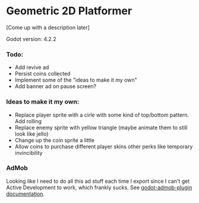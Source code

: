# Geometric 2D Platformer

[Come up with a description later]

Godot version: 4.2.2

### Todo:

-   Add revive ad
-   Persist coins collected
-   Implement some of the "ideas to make it my own"
-   Add banner ad on pause screen?

### Ideas to make it my own:

-   Replace player sprite with a cirle with some kind of top/bottom pattern. Add rolling
-   Replace enemy sprite with yellow triangle (maybe animate them to still look like jello)
-   Change up the coin sprite a little
-   Allow coins to purchase different player skins other perks like temporary invincibility

### AdMob

Looking like I need to do all this ad stuff each time I export since I can't get Active Development to work, which frankly sucks. See [godot-admob-plugin documentation](https://poingstudios.github.io/godot-admob-plugin/#__tabbed_2_2).
